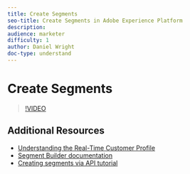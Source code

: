 ```yaml
---
title: Create Segments
seo-title: Create Segments in Adobe Experience Platform
description: 
audience: marketer
difficulty: 1
author: Daniel Wright
doc-type: understand
---
```


# Create Segments

>[!VIDEO](https://video.tv.adobe.com/v/27254?quality=12)

## Additional Resources

* [Understanding the Real-Time Customer Profile](../profiles/real-time-customer-profile-feature-video-understand.md)
* [Segment Builder documentation](https://www.adobe.io/apis/experienceplatform/home/profile-identity-segmentation/profile-identity-segmentation-services.html#!end-user/markdown/segmentation_overview/segmentation.md)
* [Creating segments via API tutorial](https://www.adobe.io/apis/experienceplatform/home/tutorials/alltutorials.html#!api-specification/markdown/narrative/tutorials/creating_a_segment_tutorial/creating_a_segment_tutorial.md)
